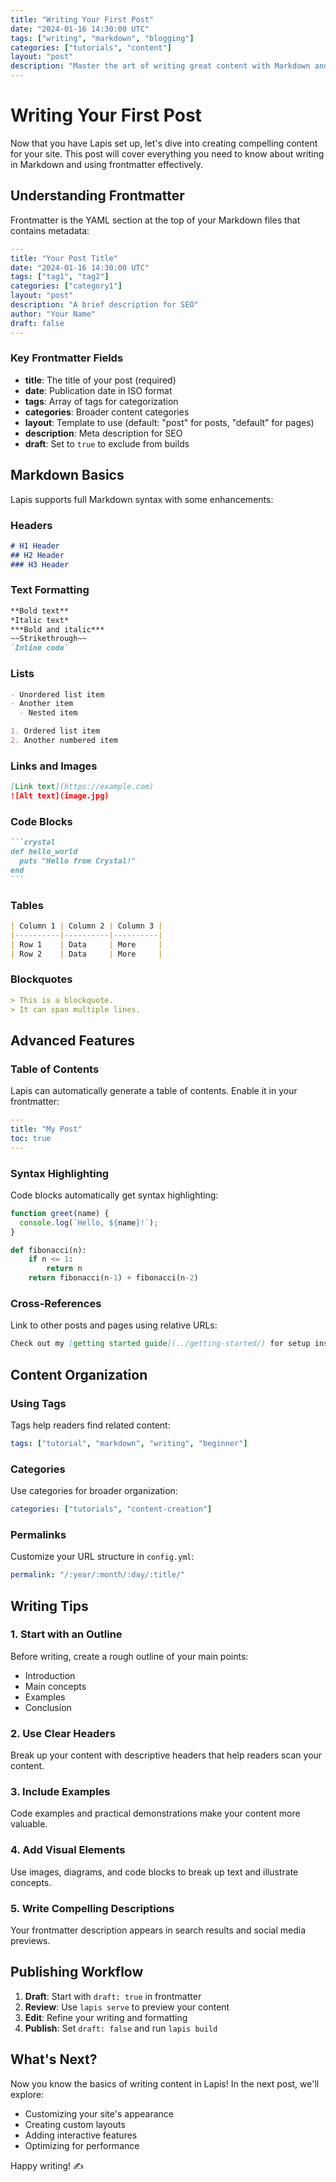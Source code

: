 ```yaml
---
title: "Writing Your First Post"
date: "2024-01-16 14:30:00 UTC"
tags: ["writing", "markdown", "blogging"]
categories: ["tutorials", "content"]
layout: "post"
description: "Master the art of writing great content with Markdown and frontmatter"
---
```


# Writing Your First Post

Now that you have Lapis set up, let's dive into creating compelling content for your site. This post will cover everything you need to know about writing in Markdown and using frontmatter effectively.

## Understanding Frontmatter

Frontmatter is the YAML section at the top of your Markdown files that contains metadata:

```yaml
---
title: "Your Post Title"
date: "2024-01-16 14:30:00 UTC"
tags: ["tag1", "tag2"]
categories: ["category1"]
layout: "post"
description: "A brief description for SEO"
author: "Your Name"
draft: false
---
```

### Key Frontmatter Fields

- **title**: The title of your post (required)
- **date**: Publication date in ISO format
- **tags**: Array of tags for categorization
- **categories**: Broader content categories
- **layout**: Template to use (default: "post" for posts, "default" for pages)
- **description**: Meta description for SEO
- **draft**: Set to `true` to exclude from builds

## Markdown Basics

Lapis supports full Markdown syntax with some enhancements:

### Headers

```markdown
# H1 Header
## H2 Header
### H3 Header
```

### Text Formatting

```markdown
**Bold text**
*Italic text*
***Bold and italic***
~~Strikethrough~~
`Inline code`
```

### Lists

```markdown
- Unordered list item
- Another item
  - Nested item

1. Ordered list item
2. Another numbered item
```

### Links and Images

```markdown
[Link text](https://example.com)
![Alt text](image.jpg)
```

### Code Blocks

````markdown
```crystal
def hello_world
  puts "Hello from Crystal!"
end
```
````

### Tables

```markdown
| Column 1 | Column 2 | Column 3 |
|----------|----------|----------|
| Row 1    | Data     | More     |
| Row 2    | Data     | More     |
```

### Blockquotes

```markdown
> This is a blockquote.
> It can span multiple lines.
```

## Advanced Features

### Table of Contents

Lapis can automatically generate a table of contents. Enable it in your frontmatter:

```yaml
---
title: "My Post"
toc: true
---
```

### Syntax Highlighting

Code blocks automatically get syntax highlighting:

```javascript
function greet(name) {
  console.log(`Hello, ${name}!`);
}
```

```python
def fibonacci(n):
    if n <= 1:
        return n
    return fibonacci(n-1) + fibonacci(n-2)
```

### Cross-References

Link to other posts and pages using relative URLs:

```markdown
Check out my [getting started guide](../getting-started/) for setup instructions.
```

## Content Organization

### Using Tags

Tags help readers find related content:

```yaml
tags: ["tutorial", "markdown", "writing", "beginner"]
```

### Categories

Use categories for broader organization:

```yaml
categories: ["tutorials", "content-creation"]
```

### Permalinks

Customize your URL structure in `config.yml`:

```yaml
permalink: "/:year/:month/:day/:title/"
```

## Writing Tips

### 1. Start with an Outline

Before writing, create a rough outline of your main points:

- Introduction
- Main concepts
- Examples
- Conclusion

### 2. Use Clear Headers

Break up your content with descriptive headers that help readers scan your content.

### 3. Include Examples

Code examples and practical demonstrations make your content more valuable.

### 4. Add Visual Elements

Use images, diagrams, and code blocks to break up text and illustrate concepts.

### 5. Write Compelling Descriptions

Your frontmatter description appears in search results and social media previews.

## Publishing Workflow

1. **Draft**: Start with `draft: true` in frontmatter
2. **Review**: Use `lapis serve` to preview your content
3. **Edit**: Refine your writing and formatting
4. **Publish**: Set `draft: false` and run `lapis build`

## What's Next?

Now you know the basics of writing content in Lapis! In the next post, we'll explore:

- Customizing your site's appearance
- Creating custom layouts
- Adding interactive features
- Optimizing for performance

Happy writing! ✍️